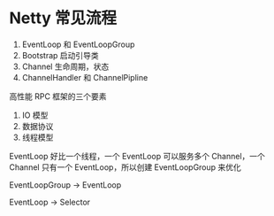 # Netty 常见流程

1. EventLoop 和 EventLoopGroup
2. Bootstrap 启动引导类
3. Channel 生命周期，状态
4. ChannelHandler 和 ChannelPipline



高性能 RPC 框架的三个要素

1. IO 模型
2. 数据协议
3. 线程模型



EventLoop 好比一个线程，一个 EventLoop 可以服务多个 Channel，一个 Channel 只有一个 EventLoop，所以创建 EventLoopGroup 来优化

EventLoopGroup -> EventLoop

EventLoop -> Selector

